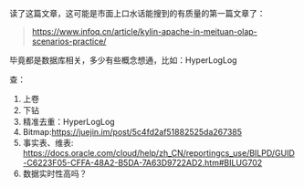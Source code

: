 读了这篇文章，这可能是市面上口水话能搜到的有质量的第一篇文章了：

> https://www.infoq.cn/article/kylin-apache-in-meituan-olap-scenarios-practice/



毕竟都是数据库相关，多少有些概念想通，比如：HyperLogLog

查：

1. 上卷
2. 下钻
3. 精准去重：HyperLogLog
4. Bitmap:https://juejin.im/post/5c4fd2af51882525da267385
5. 事实表、维表: https://docs.oracle.com/cloud/help/zh_CN/reportingcs_use/BILPD/GUID-C6223F05-CFFA-48A2-B5DA-7A63D9722AD2.htm#BILUG702
6. 数据实时性高吗？

